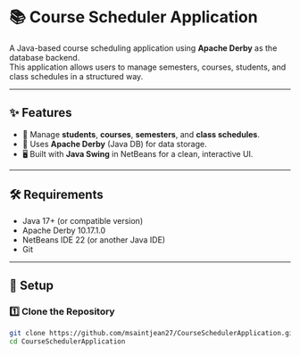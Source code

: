 # 📚 Course Scheduler Application

A Java-based course scheduling application using **Apache Derby** as the database backend.  
This application allows users to manage semesters, courses, students, and class schedules in a structured way.

---

## ✨ Features
- 📅 Manage **students**, **courses**, **semesters**, and **class schedules**.
- 💾 Uses **Apache Derby** (Java DB) for data storage.
- 🖥 Built with **Java Swing** in NetBeans for a clean, interactive UI.

---

## 🛠 Requirements
- Java 17+ (or compatible version)
- Apache Derby 10.17.1.0  
- NetBeans IDE 22 (or another Java IDE)
- Git

---

## 🚀 Setup

### 1️⃣ Clone the Repository
```bash
git clone https://github.com/msaintjean27/CourseSchedulerApplication.git
cd CourseSchedulerApplication
